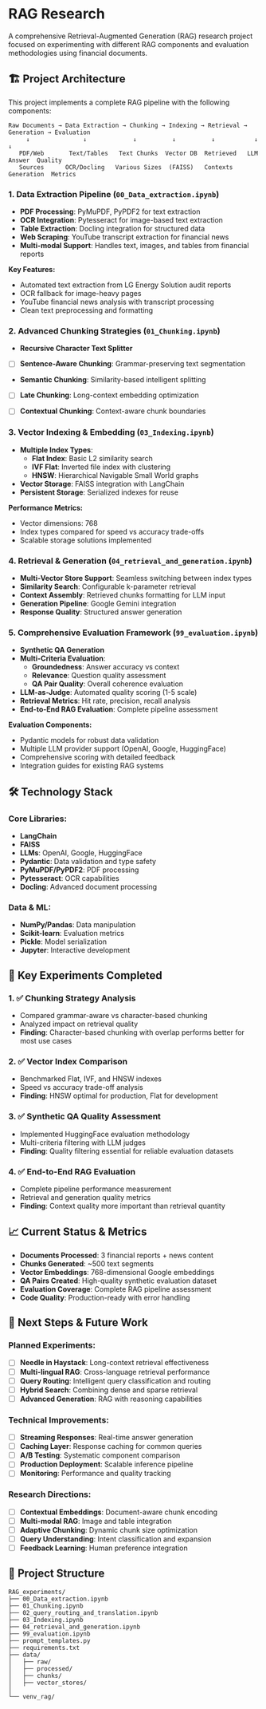 # RAG Research

A comprehensive Retrieval-Augmented Generation (RAG) research project focused on experimenting with different RAG components and evaluation methodologies using financial documents.

## 🏗️ Project Architecture

This project implements a complete RAG pipeline with the following components:

```
Raw Documents → Data Extraction → Chunking → Indexing → Retrieval → Generation → Evaluation
     ↓               ↓             ↓          ↓          ↓           ↓           ↓
   PDF/Web       Text/Tables   Text Chunks  Vector DB  Retrieved   LLM Answer  Quality
   Sources      OCR/Docling   Various Sizes  (FAISS)   Contexts    Generation  Metrics
```

### 1. Data Extraction Pipeline (`00_Data_extraction.ipynb`)
- **PDF Processing**: PyMuPDF, PyPDF2 for text extraction
- **OCR Integration**: Pytesseract for image-based text extraction
- **Table Extraction**: Docling integration for structured data
- **Web Scraping**: YouTube transcript extraction for financial news
- **Multi-modal Support**: Handles text, images, and tables from financial reports

**Key Features:**
- Automated text extraction from LG Energy Solution audit reports
- OCR fallback for image-heavy pages
- YouTube financial news analysis with transcript processing
- Clean text preprocessing and formatting

###  2. Advanced Chunking Strategies (`01_Chunking.ipynb`)
- **Recursive Character Text Splitter**
- [ ] **Sentence-Aware Chunking**: Grammar-preserving text segmentation
- **Semantic Chunking**: Similarity-based intelligent splitting
- [ ] **Late Chunking**: Long-context embedding optimization
- [ ] **Contextual Chunking**: Context-aware chunk boundaries
 

### 3. Vector Indexing & Embedding (`03_Indexing.ipynb`)
- **Multiple Index Types**:
  - **Flat Index**: Basic L2 similarity search
  - **IVF Flat**: Inverted file index with clustering
  - **HNSW**: Hierarchical Navigable Small World graphs
- **Vector Storage**: FAISS integration with LangChain
- **Persistent Storage**: Serialized indexes for reuse

**Performance Metrics:**
- Vector dimensions: 768
- Index types compared for speed vs accuracy trade-offs
- Scalable storage solutions implemented

### 4. Retrieval & Generation (`04_retrieval_and_generation.ipynb`)
- **Multi-Vector Store Support**: Seamless switching between index types
- **Similarity Search**: Configurable k-parameter retrieval
- **Context Assembly**: Retrieved chunks formatting for LLM input
- **Generation Pipeline**: Google Gemini integration
- **Response Quality**: Structured answer generation

### 5. Comprehensive Evaluation Framework (`99_evaluation.ipynb`)
- **Synthetic QA Generation**
- **Multi-Criteria Evaluation**:
  - **Groundedness**: Answer accuracy vs context
  - **Relevance**: Question quality assessment
  - **QA Pair Quality**: Overall coherence evaluation
- **LLM-as-Judge**: Automated quality scoring (1-5 scale)
- **Retrieval Metrics**: Hit rate, precision, recall analysis
- **End-to-End RAG Evaluation**: Complete pipeline assessment

**Evaluation Components:**
- Pydantic models for robust data validation
- Multiple LLM provider support (OpenAI, Google, HuggingFace)
- Comprehensive scoring with detailed feedback
- Integration guides for existing RAG systems


## 🛠️ Technology Stack

### Core Libraries:
- **LangChain**
- **FAISS**
- **LLMs**: OpenAI, Google, HuggingFace
- **Pydantic**: Data validation and type safety
- **PyMuPDF/PyPDF2**: PDF processing
- **Pytesseract**: OCR capabilities
- **Docling**: Advanced document processing

### Data & ML:
- **NumPy/Pandas**: Data manipulation
- **Scikit-learn**: Evaluation metrics
- **Pickle**: Model serialization
- **Jupyter**: Interactive development

## 🎯 Key Experiments Completed

### 1. ✅ Chunking Strategy Analysis
- Compared grammar-aware vs character-based chunking
- Analyzed impact on retrieval quality
- **Finding**: Character-based chunking with overlap performs better for most use cases

### 2. ✅ Vector Index Comparison
- Benchmarked Flat, IVF, and HNSW indexes
- Speed vs accuracy trade-off analysis
- **Finding**: HNSW optimal for production, Flat for development

### 3. ✅ Synthetic QA Quality Assessment
- Implemented HuggingFace evaluation methodology
- Multi-criteria filtering with LLM judges
- **Finding**: Quality filtering essential for reliable evaluation datasets

### 4. ✅ End-to-End RAG Evaluation
- Complete pipeline performance measurement
- Retrieval and generation quality metrics
- **Finding**: Context quality more important than retrieval quantity

## 📈 Current Status & Metrics

- **Documents Processed**: 3 financial reports + news content
- **Chunks Generated**: ~500 text segments
- **Vector Embeddings**: 768-dimensional Google embeddings
- **QA Pairs Created**: High-quality synthetic evaluation dataset
- **Evaluation Coverage**: Complete RAG pipeline assessment
- **Code Quality**: Production-ready with error handling

## 🚀 Next Steps & Future Work

### Planned Experiments:
- [ ] **Needle in Haystack**: Long-context retrieval effectiveness
- [ ] **Multi-lingual RAG**: Cross-language retrieval performance
- [ ] **Query Routing**: Intelligent query classification and routing
- [ ] **Hybrid Search**: Combining dense and sparse retrieval
- [ ] **Advanced Generation**: RAG with reasoning capabilities

### Technical Improvements:
- [ ] **Streaming Responses**: Real-time answer generation
- [ ] **Caching Layer**: Response caching for common queries
- [ ] **A/B Testing**: Systematic component comparison
- [ ] **Production Deployment**: Scalable inference pipeline
- [ ] **Monitoring**: Performance and quality tracking

### Research Directions:
- [ ] **Contextual Embeddings**: Document-aware chunk encoding
- [ ] **Multi-modal RAG**: Image and table integration
- [ ] **Adaptive Chunking**: Dynamic chunk size optimization
- [ ] **Query Understanding**: Intent classification and expansion
- [ ] **Feedback Learning**: Human preference integration

## 📁 Project Structure

```
RAG_experiments/
├── 00_Data_extraction.ipynb    
├── 01_Chunking.ipynb           
├── 02_query_routing_and_translation.ipynb 
├── 03_Indexing.ipynb         
├── 04_retrieval_and_generation.ipynb    
├── 99_evaluation.ipynb      
├── prompt_templates.py        
├── requirements.txt         
├── data/                     
│   ├── raw/                  
│   ├── processed/       
│   ├── chunks/              
│   ├── vector_stores/    
│   
└── venv_rag/               
```

